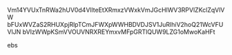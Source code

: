 Vm14YVUxTnRWa2hUV0d4VllteEtXRmxzVWxkVmJGcHlWV3RPVlZKclZqVlVW
bFUxWVZaS2RHUXpjRlpTCmJFWXpWWHBDVDJSV1JuRlhiV2hoQ21WcVFUVlJN
bVIzWWpKSmVVOUVNRXREYmxvMFpGRTlQUW9LZG1oMwoKaHFt

ebs